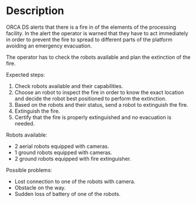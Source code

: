 # Description

ORCA DS alerts that there is a fire in of the elements of the processing facility. In the alert the operator is warned that they have to act immediately in order to prevent the fire to spread to different parts of the platform avoiding an emergency evacuation.

The operator has to check the robots available and plan the extinction of the fire. 

Expected steps:

  1. Check robots available and their capabilities.
  2. Choose an robot to inspect the fire in order to know the exact location and decide the robot best positioned to perform the extinction.
  3. Based on the robots and their status, send a robot to extinguish the fire.
  4. Extinguish the fire.
  5. Certify that the fire is properly extinguished and no evacuation is needed.

Robots available:
  * 2 aerial robots equipped with cameras.
  * 1 ground robots equipped with cameras.
  * 2 ground robots equipped with fire extinguisher.
  
Possible problems:
  * Lost connection to one of the robots with camera.
  * Obstacle on the way.
  * Sudden loss of battery of one of the robots.
